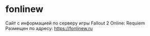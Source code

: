 # fonlinew
Сайт с информацией по серверу игры Fallout 2 Online: Requiem
Размещен по адресу: https://fonlinew.ru
